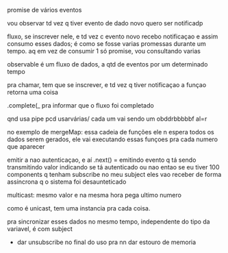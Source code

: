 promise de vários eventos

vou observar
td vez q tiver evento de dado novo quero ser notificadp

fluxo, se inscrever nele, e td vez c evento novo recebo notificaçao e assim consumo esses dados; é como se fosse varias promessas durante um tempo. aq em vez de consumir 1 só promise, vou consultando varias

observable é um fluxo de dados, a qtd de eventos por um determinado tempo

pra chamar, tem que se inscrever, e td vez q tiver notificaçao a funçao retorna uma coisa

.complete(_ pra informar que o fluxo foi completado 

qnd usa pipe pcd usarvárias/
cada um vai sendo um obddrbbbbbf al=r



no exemplo de mergeMap: essa cadeia de funções ele n espera todos os dados serem gerados, ele vai executando essas funçoes pra cada numero que aparecer


emitir a nao autenticaçao, e aí 
.next() = emitindo evento q tá sendo transmitindo valor indicando se tá autenticado ou nao
entao se eu tiver 100 components q tenham subscribe no meu subject eles vao receber de forma assincrona q o sistema foi desaunteticado


multicast: mesmo valor e na mesma hora
pega ultimo numero

como é unicast, tem uma instancia pra cada coisa. 

pra sincronizar esses dados no mesmo tempo, independente do tipo da variavel, é com subject

- dar unsubscribe no final do uso pra nn dar estouro de memoria